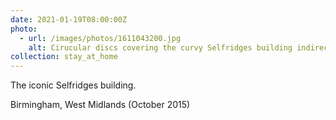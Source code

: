 ```yaml
---
date: 2021-01-19T08:00:00Z
photo:
  - url: /images/photos/1611043200.jpg
    alt: Cirucular discs covering the curvy Selfridges building indirectly illuminated at night.
collection: stay_at_home
---
```

The iconic Selfridges building.

Birmingham, West Midlands (October 2015)
